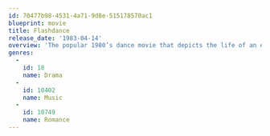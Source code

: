 ```yaml
---
id: 70477b98-4531-4a71-9d8e-515178570ac1
blueprint: movie
title: Flashdance
release_date: '1983-04-14'
overview: 'The popular 1980’s dance movie that depicts the life of an exotic dancer with a side job as a welder who true desire is to get into ballet school. It’s her dream to be a professional dancer and now is her chance. The film has a great soundtrack with an Oscar winning song.'
genres:
  -
    id: 18
    name: Drama
  -
    id: 10402
    name: Music
  -
    id: 10749
    name: Romance
---
```

